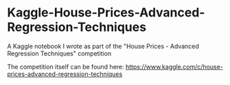 # Kaggle-House-Prices-Advanced-Regression-Techniques

A Kaggle notebook I wrote as part of the "House Prices - Advanced Regression Techniques" competition

The competition itself can be found here: https://www.kaggle.com/c/house-prices-advanced-regression-techniques
